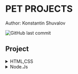   # PET PROJECTS
  Author: Konstantin Shuvalov
  
  ![GitHub last commit](https://img.shields.io/github/last-commit/Shuvalovrus/pet_project?style=flat-square)
  ## Project
  
  <details>
    <summary>HTML,CSS</summary>
 
  1. [cryptoCap][] 
  2. [Denis_Novik][]
  3. [GoCorona][]
  4. [LeCorte][]  
  
  </details>
  
   <details> 
    <summary>Node.Js</summary> 
  
  _All solutions are in the develop branch_
  
| Name                   | About                         | Repo           |
| -----------------------|:-----------------------------:|:--------------:|
| Node-js-basics         | Node.js basics tasks          |[Basics][]      |
| Node-js-file-manager   | CLI File Manager              |[File-Manager][]|
| Node-js-CRUD-api       | CRUD API example              |[CRUD-API][]    |
| Node-js-Remote-control | Remote control via web socket |[Remote][]    |
  
  </details>
  
  
  
  [Denis_Novik]: https://shuvalovrus.github.io/Portfolio_landing_practice
  [cryptoCap]: https://github.com/Shuvalovrus/CryptoCap
  [GoCorona]: https://shuvalovrus.github.io/GoCorona_web/
  [LeCorte]: https://github.com/Shuvalovrus/LeCorte_landing
  
  [Basics]: https://github.com/Shuvalovrus/node-nodejs-basics
  [File-Manager]: https://github.com/Shuvalovrus/node-nodejs-FileManager
  [CRUD-API]: https://github.com/Shuvalovrus/node-nodejs-CRUD-api
  [Remote]: https://github.com/Shuvalovrus/remote-control/tree/develop
  
 
